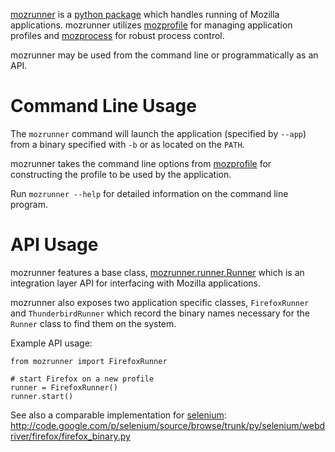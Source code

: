 <!-- This Source Code Form is subject to the terms of the Mozilla Public
   - License, v. 2.0. If a copy of the MPL was not distributed with this
   - file, You can obtain one at http://mozilla.org/MPL/2.0/. -->

[mozrunner](https://github.com/mozilla/mozbase/tree/master/mozrunner)
is a [python package](http://pypi.python.org/pypi/mozrunner)
which handles running of Mozilla applications.
mozrunner utilizes [mozprofile](/en/Mozprofile)
for managing application profiles
and [mozprocess](/en/Mozprocess) for robust process control.

mozrunner may be used from the command line or programmatically as an API.


# Command Line Usage

The `mozrunner` command will launch the application (specified by
`--app`) from a binary specified with `-b` or as located on the `PATH`.

mozrunner takes the command line options from 
[mozprofile](/en/Mozprofile) for constructing the profile to be used by 
the application.

Run `mozrunner --help` for detailed information on the command line
program.


# API Usage

mozrunner features a base class, 
[mozrunner.runner.Runner](https://github.com/mozilla/mozbase/blob/master/mozrunner/mozrunner/runner.py) 
which is an integration layer API for interfacing with Mozilla applications.

mozrunner also exposes two application specific classes,
`FirefoxRunner` and `ThunderbirdRunner` which record the binary names
necessary for the `Runner` class to find them on the system.

Example API usage:

    from mozrunner import FirefoxRunner
	
    # start Firefox on a new profile
    runner = FirefoxRunner()
    runner.start()

See also a comparable implementation for [selenium](http://seleniumhq.org/): 
http://code.google.com/p/selenium/source/browse/trunk/py/selenium/webdriver/firefox/firefox_binary.py